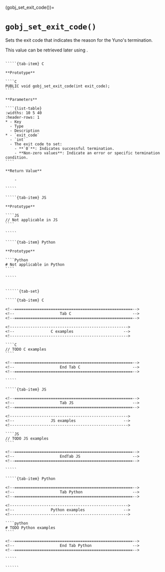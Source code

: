 (gobj_set_exit_code())=
# `gobj_set_exit_code()`

Sets the exit code that indicates the reason for the Yuno's termination. 

This value can be retrieved later using [](gobj_get_exit_code()).

``````{tab-set}

`````{tab-item} C

**Prototype**

````C
PUBLIC void gobj_set_exit_code(int exit_code);
````

**Parameters**

````{list-table}
:widths: 10 5 40
:header-rows: 1
* - Key
  - Type
  - Description
* - `exit_code`
  - `int`
  - The exit code to set:
    - **`0`**: Indicates successful termination.
    - **Non-zero values**: Indicate an error or specific termination condition.
````

**Return Value**

    -

`````

`````{tab-item} JS

**Prototype**

````JS
// Not applicable in JS
````

`````

`````{tab-item} Python

**Prototype**

````Python
# Not applicable in Python
````

`````

``````

<!------------------------------------------------------------>
<!--                    Examples                            -->
<!------------------------------------------------------------>

```````{dropdown} Examples

``````{tab-set}

`````{tab-item} C

<!--====================================================-->
<!--                    Tab C                           -->
<!--====================================================-->

<!---------------------------------------------------->
<!--                C examples                      -->
<!---------------------------------------------------->

````C
// TODO C examples
````

<!--====================================================-->
<!--                    End Tab C                       -->
<!--====================================================-->

`````

`````{tab-item} JS

<!--====================================================-->
<!--                    Tab JS                          -->
<!--====================================================-->

<!---------------------------------------------------->
<!--                JS examples                     -->
<!---------------------------------------------------->

````JS
// TODO JS examples
````

<!--====================================================-->
<!--                    EndTab JS                       -->
<!--====================================================-->

`````

`````{tab-item} Python

<!--====================================================-->
<!--                    Tab Python                      -->
<!--====================================================-->

<!---------------------------------------------------->
<!--                Python examples                 -->
<!---------------------------------------------------->

````python
# TODO Python examples
````

<!--====================================================-->
<!--                    End Tab Python                  -->
<!--====================================================-->

`````

``````

```````
